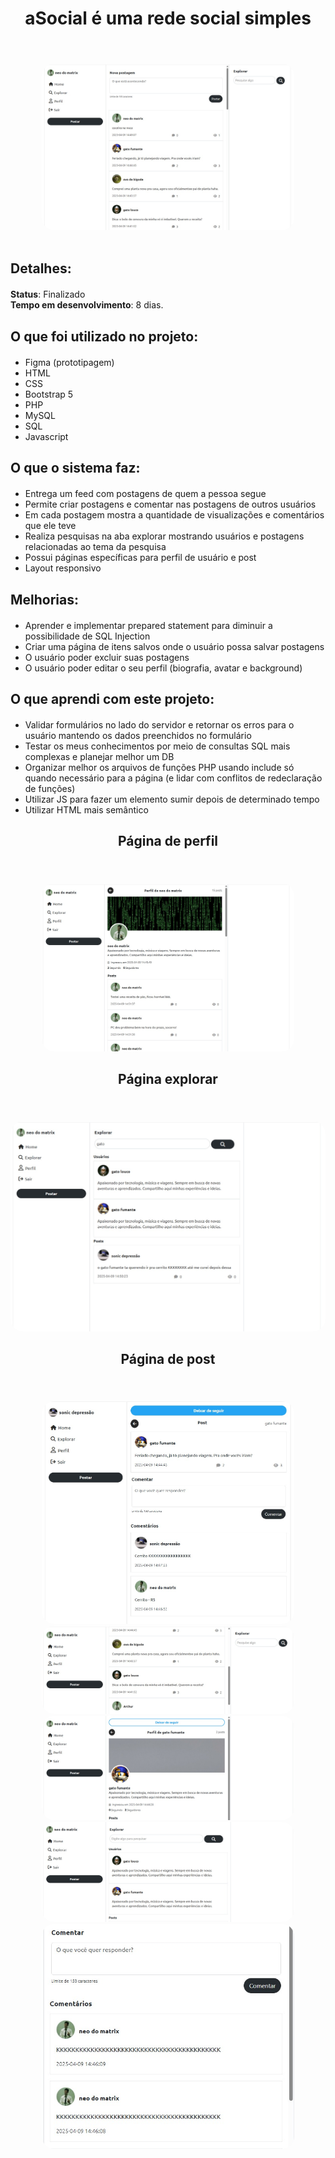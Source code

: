 <div align="center "style="margin-top: 20px; margin-bottom: 20px;">
  <h1>aSocial é uma rede social simples</h1> <br>
</div>

<div align="center" style="margin-top: 20px;">
  <img src="images/assets/feed.jpg" style="border-radius: 20px; max-width: 80%; height: auto;">
</div>

<br>

<div align="left" style="margin-top: 20px; margin-bottom: 20px;">
  <h2>Detalhes:</h2>
</div>

<div align="left" style="margin-top: 20px; margin-bottom: 20px;">
  <strong>Status</strong>: Finalizado <br>
  <strong>Tempo em desenvolvimento</strong>: 8 dias. <br> 
</div>

<div align="left" style="margin-top: 20px; margin-bottom: 20px;">
  <h2>O que foi utilizado no projeto:</h2>
</div>

<ul>
  <li>Figma (prototipagem)</li>
  <li>HTML</li>
  <li>CSS</li>
  <li>Bootstrap 5</li>
  <li>PHP</li>
  <li>MySQL</li>
  <li>SQL</li>
  <li>Javascript</li>
</ul>

<div align="left" style="margin-top: 20px; margin-bottom: 20px;">
  <h2>O que o sistema faz:</h2>
</div>

<ul>
  <li>Entrega um feed com postagens de quem a pessoa segue</li>
  <li>Permite criar postagens e comentar nas postagens de outros usuários</li>
  <li>Em cada postagem mostra a quantidade de visualizações e comentários que ele teve</li>
  <li>Realiza pesquisas na aba explorar mostrando usuários e postagens relacionadas ao tema da pesquisa</li>
  <li>Possui páginas específicas para perfil de usuário e post</li>
  <li>Layout responsivo</li>
</ul>

<div align="left" style="margin-top: 20px; margin-bottom: 20px;">
  <h2>Melhorias:</h2>
</div>

<ul>
  <li>Aprender e implementar prepared statement para diminuir a possibilidade de SQL Injection</li>
  <li>Criar uma página de itens salvos onde o usuário possa salvar postagens</li>
  <li>O usuário poder excluir suas postagens</li>
  <li>O usuário poder editar o seu perfil (biografia, avatar e background)</li>
</ul>

<div align="left" style="margin-top: 20px; margin-bottom: 20px;">
  <h2>O que aprendi com este projeto:</h2>
</div>

<ul>
  <li>Validar formulários no lado do servidor e retornar os erros para o usuário mantendo os dados preenchidos no formulário</li>
  <li>Testar os meus conhecimentos por meio de consultas SQL mais complexas e planejar melhor um DB</li>
  <li>Organizar melhor os arquivos de funções PHP usando include só quando necessário para a página (e lidar com conflitos de redeclaração de funções)</li>
  <li>Utilizar JS para fazer um elemento sumir depois de determinado tempo</li>
  <li>Utilizar HTML mais semântico</li>
</ul>

<div align="center" style="margin-top: 20px; margin-bottom: 20px;">
  <h2>Página de perfil</h2> <br>
</div>

<div align="center">
  <img src="images/assets/perfil.jpg" style="border-radius: 20px; max-width: 80%; height: auto;">
</div>

<div align="center" style="margin-top: 20px; margin-bottom: 20px;">
  <h2>Página explorar</h2> <br>
</div>

<div align="center">
  <img src="images/assets/explorar.jpg" style="border-radius: 20px; height: auto;">
</div>

<div align="center" style="margin-top: 20px; margin-bottom: 20px;">
  <h2>Página de post</h2> <br>
</div>

<div align="center">
  <img src="images/assets/post.jpg" style="border-radius: 20px; max-width: 80%; height: auto;">
</div>

<div align="center">
  <img src="images/assets/1.jpg" style="border-radius: 20px; max-width: 80%; height: auto;">
</div>

<div align="center">
  <img src="images/assets/2.jpg" style="border-radius: 20px; max-width: 80%; height: auto;">
</div>

<div align="center">
  <img src="images/assets/3.jpg" style="border-radius: 20px; max-width: 80%; height: auto;">
</div>

<div align="center">
  <img src="images/assets/4.jpg" style="border-radius: 20px; max-width: 80%; height: auto;">
</div>




